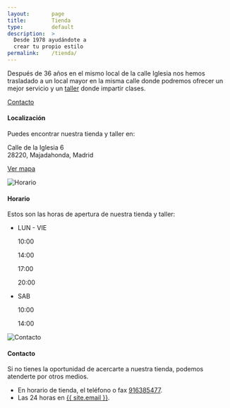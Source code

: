 ```yaml
---
layout:       page
title:        Tienda
type:         default
description:  >
  Desde 1978 ayudándote a
  crear tu propio estilo
permalink:    /tienda/
---
```


<section class="page-item page-item-center">
  <div class="page-item-inner">
    <p>Después de 36 años en el mismo local de la calle Iglesia nos hemos trasladado a un local mayor en la misma calle donde podremos ofrecer un mejor servicio y un <a href="/taller/">taller</a> donde impartir clases.</p>
    <p><a href="#contacto" class="btn wide green">Contacto</a></p>
  </div>
</section>

<section class="page-item" id="localizacion">
  <div class="page-item-inner">
    <div class="page-align-right page-type-content">
      <div class="map-info-wrapper">
        <h4>Localización</h4>
        <p>Puedes encontrar nuestra tienda y taller en:</p>
        <p>Calle de la Iglesia 6<br/>28220, Majadahonda, Madrid</p>
        <p><a href="https://www.google.es/maps/place/Alonso/@40.474143,-3.873044,19z/data=!3m1!4b1!4m2!3m1!1s0xd41848e88794eb1:0x41a888344d5dc01b" class="btn wide green">Ver mapa</a></p>
      </div>
    </div>
  </div>
</section>

<section class="page-item page-item-odd" id="horario">
  <div class="page-item-inner">
    <div class="page-align-right page-type-image">
      <img src="/img/shop/watch.png" class="hours" alt="Horario" title="Horario"/>
    </div>
    <div class="page-align-left page-type-content">
      <h4>Horario</h4>
      <p>Estos son las horas de apertura de nuestra tienda y taller:</p>
      <ul class="timetable">
        <li>
          <label>LUN - VIE</label>
          <div class="hours">
            <p>10:00</p>
            <p>14:00</p>
          </div>
          <span class="separator"></span>
          <div class="hours">
            <p>17:00</p>
            <p>20:00</p>
          </div>
        </li>
        <li>
          <label>SAB</label>
          <div class="hours">
            <p>10:00</p>
            <p>14:00</p>
          </div>
        </li>
      </ul>
    </div>
  </div>
</section>

<section class="page-item" id="contacto">
  <div class="page-item-inner">
    <div class="page-align-left page-type-image">
      <img src="/img/shop/contact.png" alt="Contacto" class="contact" title="Contacto"/>
    </div>
    <div class="page-align-right page-type-content">
      <h4>Contacto</h4>
      <p>Si no tienes la oportunidad de acercarte a nuestra tienda, podemos atenderte por otros medios.</p>
      <ul>
        <li>En horario de tienda, el teléfono o fax <a href="tel:+34916385477">916385477</a>.</li>
        <li>Las 24 horas en <a href="mailto:{{ site.email }}">{{ site.email }}</a>.</li>
      </ul>
    </div>
  </div>
</section>

<script src="https://maps.googleapis.com/maps/api/js?v=3.exp"></script>
<!-- build:js(app) /js/shop.js -->
<script src="/_bower_components/jquery/jquery.js"></script>
<script src="/_bower_components/underscore/underscore.js"></script>
<script src="/_bower_components/backbone/backbone.js"></script>
<script src="/_bower_components/jquery-cookie/jquery.cookie.js"></script>
<script src="/js/models/cookie_model.js"></script>
<script src="/js/cookie_banner.js"></script>
<script src="/js/shop/map.js"></script>
<script src="/js/shop/shop.js"></script>
<!-- endbuild -->